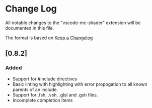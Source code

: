 # Change Log

All notable changes to the "vscode-mc-shader" extension will be documented in this file.

The format is based on [Keep a Changelog](http://keepachangelog.com/en/1.0.0/)

## [0.8.2]

### Added

- Support for #include directives
- Basic linting with highlighting with error propogation to all known parents of an include.
- Support for .fsh, .vsh, .glsl and .gsh files.
- Incomplete completion items